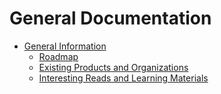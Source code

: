 # General Documentation

* [General Information](general-infomation/Readme.md)
    * [Roadmap](general-infomation/Readme.md)
    * [Existing Products and Organizations](general-infomation/ExistingProductsAndOrganizations.md)
    * [Interesting Reads and Learning Materials](general-infomation/InterestingReadsAndLearningMaterials.md)
